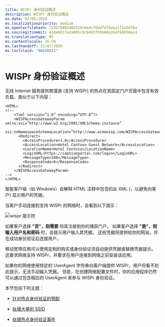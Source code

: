 ```yaml
---
title: WISPr 身份验证概述
description: WISPr 身份验证概述
ms.date: 07/05/2019
ms.localizationpriority: medium
ms.openlocfilehash: 72d579481485319c8edcfbbd7d78daa1f2a5870a
ms.sourcegitcommit: 418e6617e2a695c9cb4b37b5b60e264760858acd
ms.translationtype: MT
ms.contentlocale: zh-CN
ms.lasthandoff: 12/07/2020
ms.locfileid: "96820621"
---
```

# <a name="wispr-authentication-overview"></a>WISPr 身份验证概述

无线 Internet 服务提供商漫游 (支持 WISPr) 的热点在其固定门户页面中包含有效负载，类似于以下内容：

``` syntax
<HTML>
<!--
    <?xml version=”1.0” encoding=”UTF-8”?>
    <WISPAccessGatewayParam xmlns:xsi=”http://www.w3.org/2001/XMLSchema-instance”
      xsi:noNamespaceSchemaLocation=”http://www.acmewisp.com/WISPAccessGatewayParam.xsd”>
      <Redirect>
        <AccessProcedure>1.0</AccessProcedure>
        <AccessLocation>Hotel Contoso Guest Network</AccessLocation>
        <LocationName>Hotel Contoso</LocationName>
        <LoginURL>https://captiveportal.com/login</LoginURL>
        <MessageType>100</MessageType>
        <ResponseCode>0</ResponseCode>
      </Redirect>
    </WISPAccessGatewayParam>
-->
</HTML>
```

智能客户端（如 Windows）会解释 HTML 注释中包含的此 XML (，以避免向客户) 显示用户的凭据。

当客户手动连接到支持 WISPr 的网络时，会看到以下提示：

![wispr 提示符](images/fig1-mb-wispr-auth-prompt.jpg)

如果客户选择 **"否"，则需要** 将其注册到你的捕获门户。 如果客户选择 **"是"，则输入用户名和密码** 时，会提示用户输入其凭据。 这些凭据将提供给你的网站，并在成功身份验证后连接用户。

移动宽带应用可以使用定制的购买或身份验证流自动提供凭据或替换凭据提示。 这要求网络支持 WISPr，并要求在用户连接到网络之前安装该应用。

如果你的网络使用特定的 UserAgent 字符串向客户端提供 WISPr，用户将看不到此提示，无法手动输入凭据。 但是，在创建网络配置文件时，你的应用程序仍然可以通过包含相应的 UserAgent 来参与 WISPr 身份验证。

本节包括下列主题：

- [针对热点身份验证的预配](provisioning-for-hotspot-authentication.md)

- [处理大量的 SSID](handling-large-numbers-of-ssids.md)

- [处理热点身份验证事件](handling-the-hotspot-authentication-event.md)
